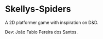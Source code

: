 # Skellys-Spiders
A 2D platformer game with inspiration on D&amp;D. 

Dev: João Fabio Pereira dos Santos.